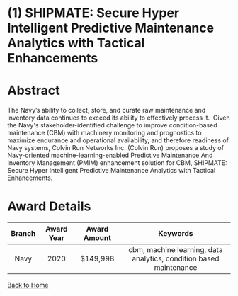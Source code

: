 
(1) SHIPMATE: Secure Hyper Intelligent Predictive Maintenance Analytics with Tactical Enhancements
==================================================================================================

# Abstract


The Navy’s ability to collect, store, and curate raw maintenance and inventory data continues to exceed its ability to effectively process it.  Given the Navy's stakeholder-identified challenge to improve condition-based maintenance (CBM) with machinery monitoring and prognostics to maximize endurance and operational availability, and therefore readiness of Navy systems, Colvin Run Networks Inc. (Colvin Run) proposes a study of Navy-oriented machine-learning-enabled Predictive Maintenance And Inventory Management (PMIM) enhancement solution for CBM, SHIPMATE: Secure Hyper Intelligent Predictive Maintenance Analytics with Tactical Enhancements.  

# Award Details

|Branch|Award Year|Award Amount|Keywords|
| :---: | :---: | :---: | :---: |
|Navy|2020|$149,998|cbm, machine learning, data analytics, condition based maintenance|
  
  


[Back to Home](https://github.com/chrischow/dod_sbir_awards#2208)